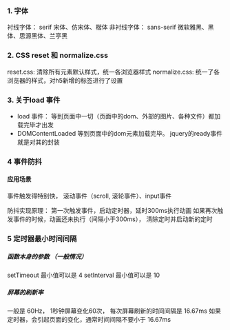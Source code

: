 ### 1. 字体
衬线字体： serif 
    宋体、仿宋体、楷体
非衬线字体： sans-serif
    微软雅黑、黑体、思源黑体、兰亭黑
    
    
### 2. CSS reset 和 normalize.css
reset.css: 清除所有元素默认样式，统一各浏览器样式
normalize.css: 统一了各浏览器的样式，对h5新增的标签进行了设置


### 3. 关于load 事件
* load 事件： 等到页面中一切（页面中的dom、外部的图片、各种文件）都加载完毕才出发
* DOMContentLoaded  等到页面中的dom元素加载完毕。 jquery的ready事件就是对其的封装


### 4 事件防抖
#### 应用场景
事件触发得特别快， 滚动事件（scroll, 滚轮事件）、input事件

防抖实现原理：
    第一次触发事件，启动定时器，延时300ms执行动画
    如果再次触发事件的时候，动画还未执行（间隔小于300ms）， 清除定时并启动新的定时
    
    
### 5 定时器最小时间间隔
##### 函数本身的参数 （一般情况）
setTimeout 最小值可以是 4
setInterval 最小值可以是 10

##### 屏幕的刷新率
一般是 60Hz， 1秒钟屏幕变化60次， 每次屏幕刷新的时间间隔是 16.67ms
如果定时器，会引起页面的变化，通常时间间隔不要小于 16.67ms




